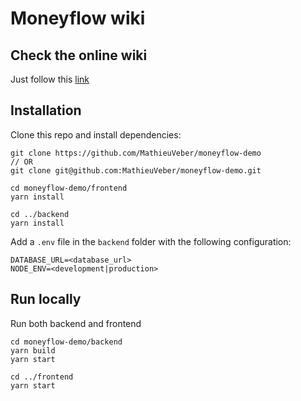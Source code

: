 # Moneyflow wiki

## Check the online wiki
Just follow this [link](https://moneyflow-wiki.herokuapp.com/)

## Installation

Clone this repo and install dependencies:

```
git clone https://github.com/MathieuVeber/moneyflow-demo
// OR
git clone git@github.com:MathieuVeber/moneyflow-demo.git

cd moneyflow-demo/frontend
yarn install

cd ../backend
yarn install
```

Add a `.env` file in the `backend` folder with the following configuration:
```
DATABASE_URL=<database_url>
NODE_ENV=<development|production>
```

## Run locally

Run both backend and frontend

```
cd moneyflow-demo/backend
yarn build
yarn start
```

```
cd ../frontend
yarn start
```